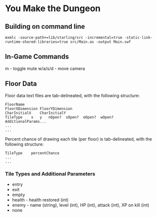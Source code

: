 # You Make the Dungeon

## Building on command line
```
mxmlc -source-path+=lib/starling/src -incremental=true -static-link-runtime-shared-libraries=true src/Main.as -output Main.swf
```

## In-Game Commands
m - toggle mute
w/a/s/d - move camera

## Floor Data

Floor data text files are tab-delineated, with the following structure:
```
FloorName
FloorXDimension	FloorYDimension
CharInitialX	CharInitialY
TileType	x	y	nOpen?	sOpen?	eOpen?	wOpen?	AdditionalParams...
...
...
```

Percent chance of drawing each tile (per floor) is tab-delineated, with the following structure:
```
TileType	percentChance
...
...
```

### Tile Types and Additional Parameters
* entry
* exit
* empty
* health - health restored (int)
* enemy - name (string), level (int), HP (int), attack (int), XP on kill (int)
* none
